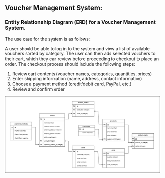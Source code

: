  ## Voucher Management System:

### Entity Relationship Diagram (ERD) for a Voucher Management System.

The use case for the system is as follows:

A user should be able to log in to the system and view a list of available vouchers sorted by category. The user can then add selected vouchers to their cart, which they can review before proceeding to checkout to place an order. The checkout process should include the following steps:

1. Review cart contents (voucher names, categories, quantities, prices)
2. Enter shipping information (name, address, contact information)
3. Choose a payment method (credit/debit card, PayPal, etc.)
4. Review and confirm order

![voucher-management-system](./img/voucher_management_system.png)

